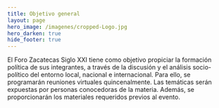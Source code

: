 ```yaml
---
title: Objetivo general
layout: page
hero_image: /imagenes/cropped-Logo.jpg
hero_darken: true
hide_footer: true
---
```


El Foro Zacatecas Siglo XXI tiene como objetivo propiciar la formación política de sus integrantes, a través de la discusión y el análisis socio-político del entorno local, nacional e internacional. 
Para ello, se programarán reuniones virtuales quincenalmente. Las temáticas serán expuestas por personas conocedoras de la materia. Además, se proporcionarán los materiales requeridos previos al evento.

